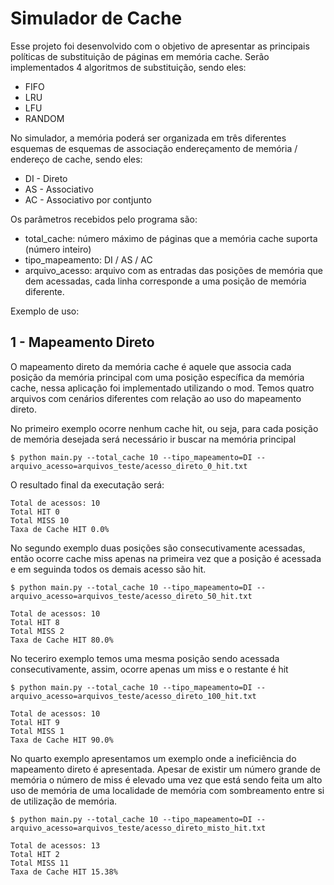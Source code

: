 # Simulador de Cache

Esse projeto foi desenvolvido com o objetivo de apresentar as principais políticas de substituição de páginas em memória cache. Serão implementados 4 algoritmos de substituição, sendo eles:

* FIFO
* LRU
* LFU
* RANDOM

No simulador, a memória poderá ser organizada em três diferentes esquemas de esquemas de associação endereçamento de memória / endereço de cache, sendo eles:

* DI - Direto
* AS - Associativo
* AC - Associativo por contjunto

Os parâmetros recebidos pelo programa são:

* total_cache: número máximo de páginas que a memória cache suporta (número inteiro)
* tipo_mapeamento: DI / AS / AC
* arquivo_acesso: arquivo com as entradas das posições de memória que dem acessadas, cada linha corresponde a uma posição de memória diferente.

Exemplo de uso:

1 - Mapeamento Direto
--

O mapeamento direto da memória cache é aquele que associa cada posição da memória principal com uma posição específica da memória cache, nessa aplicação foi implementado utilizando o mod. Temos quatro arquivos com cenários diferentes com relação ao uso do mapeamento direto.

No primeiro exemplo ocorre nenhum cache hit, ou seja, para cada posição de memória desejada será necessário ir buscar na memória principal

```
$ python main.py --total_cache 10 --tipo_mapeamento=DI --arquivo_acesso=arquivos_teste/acesso_direto_0_hit.txt
```

O resultado final da executação será:

```
Total de acessos: 10
Total HIT 0
Total MISS 10
Taxa de Cache HIT 0.0%
```

No segundo exemplo duas posições são consecutivamente acessadas, então ocorre cache miss apenas na primeira vez que a posição é acessada e em seguinda todos os demais acesso são hit.

```
$ python main.py --total_cache 10 --tipo_mapeamento=DI --arquivo_acesso=arquivos_teste/acesso_direto_50_hit.txt
```

```
Total de acessos: 10
Total HIT 8
Total MISS 2
Taxa de Cache HIT 80.0%
```

No teceriro exemplo temos uma mesma posição sendo acessada consecutivamente, assim, ocorre apenas um miss e o restante é hit

```
$ python main.py --total_cache 10 --tipo_mapeamento=DI --arquivo_acesso=arquivos_teste/acesso_direto_100_hit.txt
```

```
Total de acessos: 10
Total HIT 9
Total MISS 1
Taxa de Cache HIT 90.0%
```

No quarto exemplo apresentamos um exemplo onde a ineficiência do mapeamento direto é apresentada. Apesar de existir um número grande de memória o número de miss é elevado uma vez que está sendo feita um alto uso de memória de uma localidade de memória com sombreamento entre si de utilização de memória.

```
$ python main.py --total_cache 10 --tipo_mapeamento=DI --arquivo_acesso=arquivos_teste/acesso_direto_misto_hit.txt
```


```
Total de acessos: 13
Total HIT 2
Total MISS 11
Taxa de Cache HIT 15.38%
```